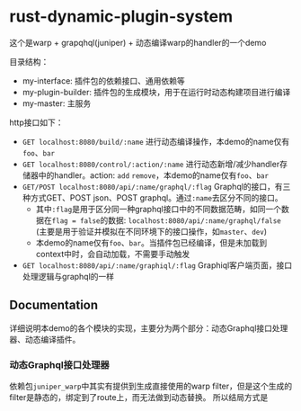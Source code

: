 # rust-dynamic-plugin-system

这个是warp + grapqhql(juniper) + 动态编译warp的handler的一个demo

目录结构：

* my-interface: 插件包的依赖接口、通用依赖等
* my-plugin-builder: 插件包的生成模块，用于在运行时动态构建项目进行编译
* my-master: 主服务

http接口如下：

* `GET localhost:8080/build/:name` 进行动态编译操作，本demo的name仅有`foo`、`bar`
* `GET localhost:8080/control/:action/:name` 进行动态新增/减少handler存储器中的handler。action: `add` `remove`，本demo的name仅有`foo`、`bar`
* `GET/POST localhost:8080/api/:name/graphql/:flag`  Graphql的接口，有三种方式GET、POST json、POST graphql。通过`:name`去区分不同的接口。
  * 其中`:flag`是用于区分同一种graphql接口中的不同数据范畴，如同一个数据在`flag = false`的数据: `localhost:8080/api/:name/graphql/false` (主要是用于验证并模拟在不同环境下的接口操作，如`master`、`dev`)
  * 本demo的name仅有`foo`、`bar`。当插件包已经编译，但是未加载到context中时，会自动加载，不需要手动触发
* `GET localhost:8080/api/:name/graphiql/:flag` Graphiql客户端页面，接口处理逻辑与graphql的一样



## Documentation

详细说明本demo的各个模块的实现，主要分为两个部分：动态Graphql接口处理器、动态编译插件。

### 动态Graphql接口处理器

依赖包`juniper_warp`中其实有提供到生成直接使用的warp filter，但是这个生成的filter是静态的，绑定到了route上，而无法做到动态替换。 所以结局方式是

